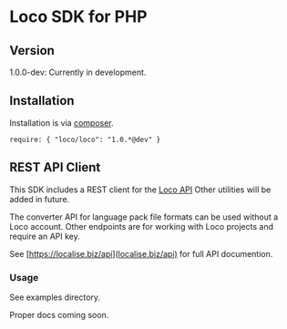 # Loco SDK for PHP

## Version

1.0.0-dev: Currently in development.

## Installation

Installation is via [composer](http://getcomposer.org/doc/00-intro.md#using-composer).

    require: { "loco/loco": "1.0.*@dev" }


## REST API Client

This SDK includes a REST client for the [Loco API](https://localise.biz/) Other utilities will be added in future.

The converter API for language pack file formats can be used without a Loco account. Other endpoints are for working with Loco projects and require an API key.

See [https://localise.biz/api](localise.biz/api) for full API documention.


### Usage

See examples directory.

Proper docs coming soon.

